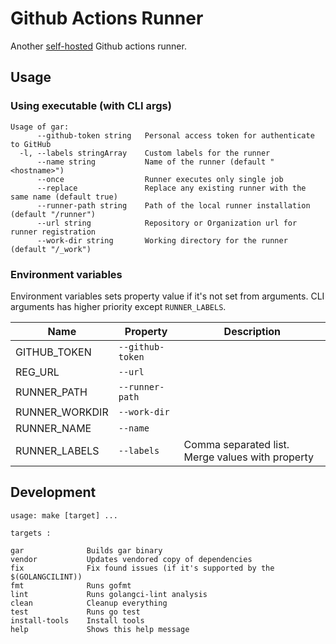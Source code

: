 # Github Actions Runner

Another [self-hosted](https://help.github.com/en/github/automating-your-workflow-with-github-actions/hosting-your-own-runners) Github actions runner.

## Usage

### Using executable (with CLI args)

```
Usage of gar:
      --github-token string   Personal access token for authenticate to GitHub
  -l, --labels stringArray    Custom labels for the runner
      --name string           Name of the runner (default "<hostname>")
      --once                  Runner executes only single job
      --replace               Replace any existing runner with the same name (default true)
      --runner-path string    Path of the local runner installation (default "/runner")
      --url string            Repository or Organization url for runner registration
      --work-dir string       Working directory for the runner (default "/_work")
```

### Environment variables

Environment variables sets property value if it's not set from arguments. CLI arguments has higher priority except `RUNNER_LABELS`.

| Name           | Property         | Description                                      |
|----------------|------------------|--------------------------------------------------|
| GITHUB_TOKEN   | `--github-token` |                                                  |
| REG_URL        | `--url`          |                                                  |
| RUNNER_PATH    | `--runner-path`  |                                                  |
| RUNNER_WORKDIR | `--work-dir`     |                                                  |
| RUNNER_NAME    | `--name`         |                                                  |
| RUNNER_LABELS  | `--labels`       | Comma separated list. Merge values with property |

## Development

```
usage: make [target] ...

targets : 

gar              Builds gar binary
vendor           Updates vendored copy of dependencies
fix              Fix found issues (if it's supported by the $(GOLANGCILINT))
fmt              Runs gofmt
lint             Runs golangci-lint analysis
clean            Cleanup everything
test             Runs go test
install-tools    Install tools
help             Shows this help message
```